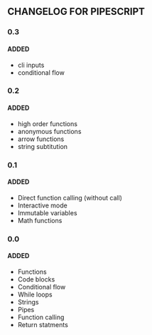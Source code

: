 ## CHANGELOG FOR PIPESCRIPT

### 0.3

#### ADDED

- cli inputs
- conditional flow

### 0.2

#### ADDED

- high order functions
- anonymous functions
- arrow functions
- string subtitution

### 0.1

#### ADDED

- Direct function calling (without call)
- Interactive mode
- Immutable variables
- Math functions

### 0.0

#### ADDED

- Functions
- Code blocks
- Conditional flow
- While loops
- Strings
- Pipes
- Function calling
- Return statments
